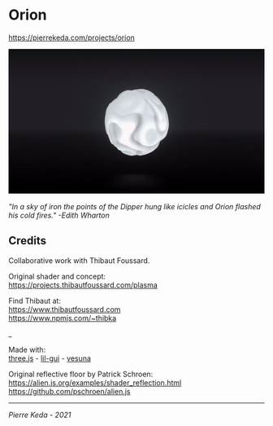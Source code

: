 # Orion

https://pierrekeda.com/projects/orion  

![preview](preview.gif)

*"In a sky of iron the points of the Dipper hung like icicles and Orion flashed his cold fires."  \-Edith Wharton*

## Credits

Collaborative work with Thibaut Foussard.  

Original shader and concept:  
https://projects.thibautfoussard.com/plasma  

Find Thibaut at:  
https://www.thibautfoussard.com  
https://www.npmjs.com/~thibka

_

Made with:  
[three.js](https://github.com/mrdoob/three.js) - 
[lil-gui](https://lil-gui.georgealways.com) - 
[vesuna](https://github.com/pierrekeda/vesuna)

Original reflective floor by Patrick Schroen:  
https://alien.js.org/examples/shader_reflection.html  
https://github.com/pschroen/alien.js  

***
*Pierre Keda - 2021*

